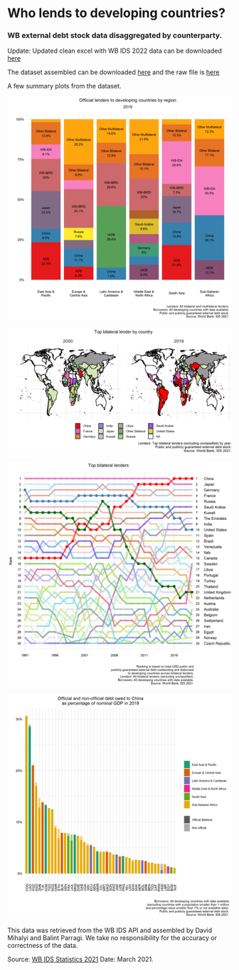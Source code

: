 # Who lends to developing countries? 
### WB external debt stock data disaggregated by counterparty.


Update: Updated clean excel with WB IDS 2022 data can be downloaded [here](https://github.com/davidmihalyi/wb-ids-lenders/raw/main/data/WB_IDS_2022_by_lender.xlsx)

The dataset assembled can be downloaded [here](https://github.com/davidmihalyi/wb-ids-lenders/raw/main/data/WB_IDS_2021_by_lender.xlsx)  and the raw file is [here](https://github.com/davidmihalyi/wb-ids-lenders/raw/main/data/raw_IDS_all_debt_pos.csv) 

A few summary plots from the dataset.

![IDS by region](plots/plot_IDS_region.png)

![IDS map](plots/plot_bilat_map_large.png)

![IDS snake](plots/plot_snake_1990.png)

![IDS China](plots/plot_IDS_china_gdp.png)

This data was retrieved from the WB IDS API and assembled by David Mihalyi and Balint Parragi.
We take no responsibility for the accuracy or correctness of the data.

Source: [WB IDS Statistics 2021](https://datatopics.worldbank.org/debt/ids/)
Date: March 2021.		
